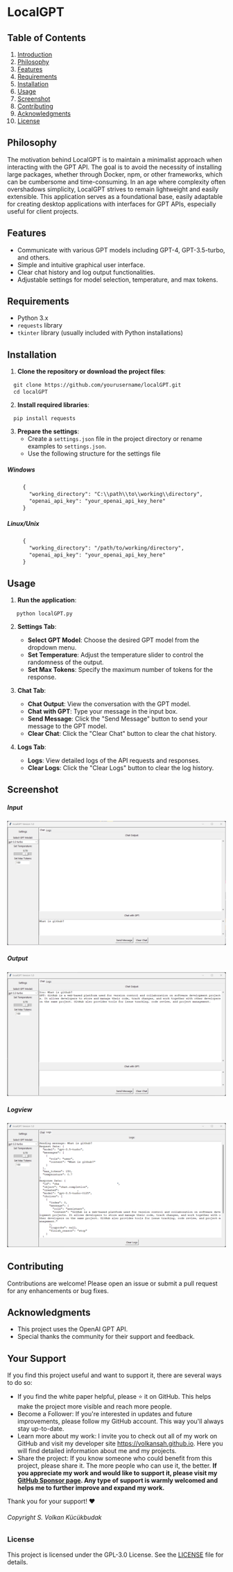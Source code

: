 # LocalGPT
## Table of Contents

1. [Introduction](#introduction)
2. [Philosophy](#philosophy)
3. [Features](#features)
4. [Requirements](#requirements)
5. [Installation](#installation)
6. [Usage](#usage)
7. [Screenshot](#screenshot)
8. [Contributing](#contributing)
9. [Acknowledgments](#acknowledgments)
10. [License](#license)



## Philosophy

The motivation behind LocalGPT is to maintain a minimalist approach when interacting with the GPT API. The goal is to avoid the necessity of installing large packages, whether through Docker, npm, or other frameworks, which can be cumbersome and time-consuming. In an age where complexity often overshadows simplicity, LocalGPT strives to remain lightweight and easily extensible. This application serves as a foundational base, easily adaptable for creating desktop applications with interfaces for GPT APIs, especially useful for client projects.

## Features

- Communicate with various GPT models including GPT-4, GPT-3.5-turbo, and others.
- Simple and intuitive graphical user interface.
- Clear chat history and log output functionalities.
- Adjustable settings for model selection, temperature, and max tokens.

## Requirements

- Python 3.x
- `requests` library
- `tkinter` library (usually included with Python installations)

## Installation

1. **Clone the repository or download the project files**:
 ```
   git clone https://github.com/yourusername/localGPT.git
   cd localGPT
```

2. **Install required libraries**:
 ```
   pip install requests
```

3. **Prepare the settings**:
   - Create a `settings.json` file in the project directory or rename examples to `settings.json`.
   - Use the following structure for the settings file
  
##### Windows
```
     {
       "working_directory": "C:\\path\\to\\working\\directory",
       "openai_api_key": "your_openai_api_key_here"
     }
```
##### Linux/Unix 
```
     {
       "working_directory": "/path/to/working/directory",
       "openai_api_key": "your_openai_api_key_here"
     }
 ```


## Usage

1. **Run the application**:
```
   python localGPT.py
```

2. **Settings Tab**:
   - **Select GPT Model**: Choose the desired GPT model from the dropdown menu.
   - **Set Temperature**: Adjust the temperature slider to control the randomness of the output.
   - **Set Max Tokens**: Specify the maximum number of tokens for the response.

3. **Chat Tab**:
   - **Chat Output**: View the conversation with the GPT model.
   - **Chat with GPT**: Type your message in the input box.
   - **Send Message**: Click the "Send Message" button to send your message to the GPT model.
   - **Clear Chat**: Click the "Clear Chat" button to clear the chat history.

4. **Logs Tab**:
   - **Logs**: View detailed logs of the API requests and responses.
   - **Clear Logs**: Click the "Clear Logs" button to clear the log history.

## Screenshot
##### Input
![LocalGPT Screenshot](img/1.png)
##### Output
![LocalGPT Screenshot](img/2.png)
##### Logview
![LocalGPT Screenshot](img/3.png)



## Contributing

Contributions are welcome! Please open an issue or submit a pull request for any enhancements or bug fixes.

## Acknowledgments

- This project uses the OpenAI GPT API.
- Special thanks the community for their support and feedback.

## Your Support
If you find this project useful and want to support it, there are several ways to do so:

- If you find the white paper helpful, please ⭐ it on GitHub. This helps make the project more visible and reach more people.
- Become a Follower: If you're interested in updates and future improvements, please follow my GitHub account. This way you'll always stay up-to-date.
- Learn more about my work: I invite you to check out all of my work on GitHub and visit my developer site https://volkansah.github.io. Here you will find detailed information about me and my projects.
- Share the project: If you know someone who could benefit from this project, please share it. The more people who can use it, the better.
**If you appreciate my work and would like to support it, please visit my [GitHub Sponsor page](https://github.com/sponsors/volkansah). Any type of support is warmly welcomed and helps me to further improve and expand my work.**

Thank you for your support! ❤️
###### Copyright S. Volkan Kücükbudak

### License
This project is licensed under the  GPL-3.0  License. See the [LICENSE](LICENSE) file for details.


